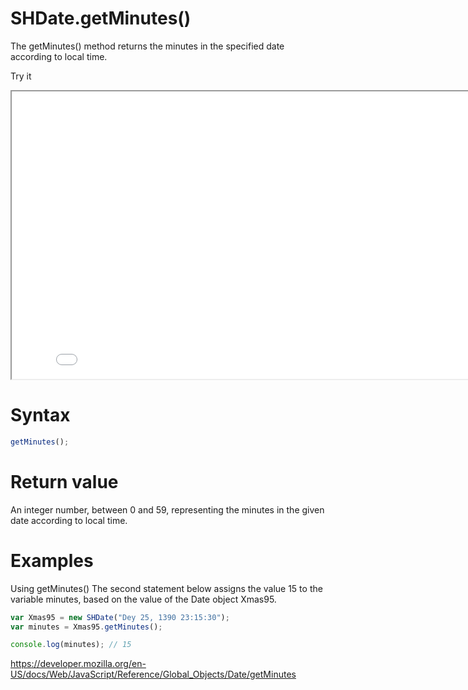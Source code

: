 # SHDate.getMinutes()

The getMinutes() method returns the minutes in the specified date according to local time.

Try it

<iframe style="width: 830px; height: 460px;" src="/SHDateTime-js/examples/live.html?function=getHours" title="MDN Web Docs Interactive Example" loading="lazy"></iframe>
<br/>

# Syntax

```js
getMinutes();
```

# Return value

An integer number, between 0 and 59, representing the minutes in the given date according to local time.

# Examples

Using getMinutes()
The second statement below assigns the value 15 to the variable minutes, based on the value of the Date object Xmas95.

```js
var Xmas95 = new SHDate("Dey 25, 1390 23:15:30");
var minutes = Xmas95.getMinutes();

console.log(minutes); // 15
```

https://developer.mozilla.org/en-US/docs/Web/JavaScript/Reference/Global_Objects/Date/getMinutes
